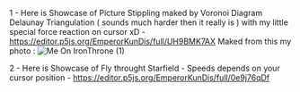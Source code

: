 1 - Here is Showcase of Picture Stippling maked by Voronoi Diagram Delaunay Triangulation ( sounds much harder then it really is ) with my little special force reaction on cursor xD -                                 https://editor.p5js.org/EmperorKunDis/full/UH9BMK7AX
    Maked from this my photo : ![Me On IronThrone (1)](https://github.com/user-attachments/assets/3c76b60f-86b8-4ef1-9f69-b52418bca48f)

2 - Here is Showcase of Fly throught Starfield - Speeds depends on your cursor position - https://editor.p5js.org/EmperorKunDis/full/0e9j76qDf
